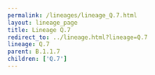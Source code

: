 ```yaml
---
permalink: /lineages/lineage_Q.7.html
layout: lineage_page
title: Lineage Q.7
redirect_to: ../lineage.html?lineage=Q.7
lineage: Q.7
parent: B.1.1.7
children: ['Q.7']
---
```

